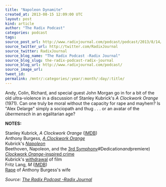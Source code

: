 ```yaml
---
title: "Napoleon Dynamite"
created_at: 2013-08-15 12:09:00 UTC
layout: post
kind: article
author: "The Radix Podcast"
categories: podcast
tags: 
source_post_url: http://www.radixjournal.com/podcast/podcast/2013/8/14/napoleon-dynamite
source_twitter_url: http://twitter.com/RadixJournal
source_twitter: RadixJournal
source_blog_name: "The Radix Podcast -Radix Journal"
source_blog_slug: the-radix-podcast-radix-journal
source_blog_url: http://www.radixjournal.com/podcast/
source_image_url: 
tweet_id:
permalink: /mntr/:categories/:year/:month/:day/:title/
---
```

<p>Andy, Colin, Richard, and special guest John Morgan go in for a bit of the old ultra-violence in a discussion of Stanley Kubrick's <em>A Clockwork Orange</em> (1971). Can one truly be moral without the capacity for rape and mayhem? Is "Alex Delarge" simply a sociopath and thug . . . or an avatar of the <em>übermensch</em> in an egalitarian age?</p>



<p><strong>NOTES:</strong></p><p>Stanley Kubrick, <em>A Clockwork Orange</em> (<a href="http://www.imdb.com/title/tt0066921/">IMDB</a>)<br><span>Anthony Burgess, </span><em><a href="http://www.amazon.com/gp/product/0393312836/ref=as_li_ss_tl?ie=UTF8&amp;camp=1789&amp;creative=390957&amp;creativeASIN=0393312836&amp;linkCode=as2&amp;tag=washisummipub-20">A Clockwork Orange</a></em><br><span>Kubrick's </span><em><a href="http://www.vice.com/en_uk/read/stanley-kubricks-napoleon-a-lot-of-work-very-little-actual-movie">Napoleon</a></em><br><span>Beethoven, Napoleon, and the </span><a href="http://en.wikipedia.org/wiki/Symphony_No._3_(Beethoven">3rd Symphony</a><span>#Dedication</span><em>and</em><span>premiere)</span><br><a href="http://brainz.org/15-films-inspired-real-life-crimes/"><em>Clockwork Orange</em>-inspired crime</a><br><span>Kubrick's </span><a href="http://www.theguardian.com/uk/1999/sep/11/alantravis">withdrawal</a><span> of film</span><br><span>Fritz Lang, </span><em>M</em><span> (</span><a href="http://www.imdb.com/title/tt0022100/">IMDB</a><span>)</span><br><a href="http://en.wikipedia.org/wiki/Anthony_Burgess#Military_service">Rape</a><span> of Anthony Burgess's wife</span></p><div class="">
    <i>Source: <a href="http://www.radixjournal.com/podcast/">The Radix Podcast -Radix Journal</a></i>
</div>
